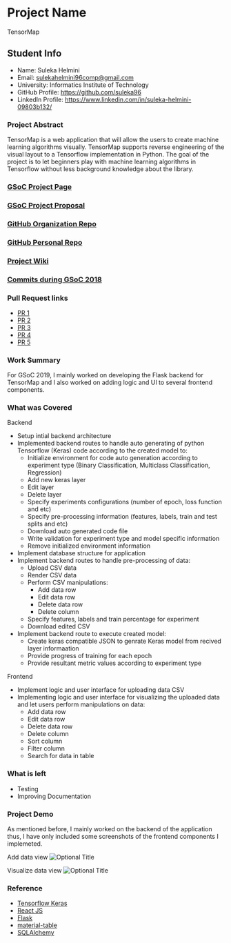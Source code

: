 # Project Name

TensorMap

## Student Info

- Name: Suleka Helmini
- Email: sulekahelmini96comp@gmail.com
- University: Informatics Institute of Technology
- GitHub Profile: https://github.com/suleka96
- LinkedIn Profile: https://www.linkedin.com/in/suleka-helmini-09803b132/

### Project Abstract

TensorMap is a web application that will allow the users to create machine learning algorithms visually. TensorMap supports reverse engineering of the visual layout to a Tensorflow implementation in Python. The goal of the project is to let beginners play with machine learning algorithms in Tensorflow without less background knowledge about the library. 

### [GSoC Project Page](https://summerofcode.withgoogle.com/projects/?fbclid=IwAR25OLx_wNZgAi9Sleg4VJl502SEfXnWbFg7WEnOpm9Ddy6y7--rYVFPiCc#4742286959706112)

### [GSoC Project Proposal](https://docs.google.com/document/d/1KCu9tV7zQ-qWWUerVCmbilxquJGnyTQrCV8mu9tZ9Hg/edit?usp=sharing)

### [GitHub Organization Repo](https://github.com/scorelab)

### [GitHub Personal Repo](https://github.com/scorelab/TensorMap)

### [Project Wiki](https://github.com/scorelab/TensorMap/wiki)

### [Commits during GSoC 2018](https://github.com/scorelab/TensorMap/commits?author=suleka96)

### Pull Request links

* [PR 1](https://github.com/scorelab/TensorMap/pull/8)
* [PR 2](https://github.com/scorelab/TensorMap/pull/24)
* [PR 3](https://github.com/scorelab/TensorMap/pull/28)
* [PR 4](https://github.com/scorelab/TensorMap/pull/34)
* [PR 5](https://github.com/scorelab/TensorMap/pull/35)


### Work Summary

For GSoC 2019, I mainly worked on developing the Flask backend for TensorMap and I also worked on adding logic and UI to several frontend components.

### What was Covered

Backend 
 * Setup intial backend architecture
 * Implemented backend routes to handle auto generating of python Tensorflow (Keras) code according to the created model to:
   * Initialize environment for code auto generation according to experiment type (Binary Classification, Multiclass Classification, Regression)
   * Add new keras layer
   * Edit layer
   * Delete layer
   * Specify experiments configurations (number of epoch, loss function and etc)
   * Specify pre-processing information (features, labels, train and test splits and etc)
   * Download auto generated code file
   * Write validation for experiment type and model specific information
   * Remove initialized environment information
 * Implement database structure for application
 * Implement backend routes to handle pre-processing of data:
   * Upload CSV data
   * Render CSV data
   * Perform CSV manipulations:
     * Add data row
     * Edit data row
     * Delete data row
     * Delete column
   * Specify features, labels and train percentage for experiment
   * Download edited CSV
 * Implement backend route to execute created model:
   * Create keras compatible JSON to genrate Keras model from recived layer informaation
   * Provide progress of training for each epoch
   * Provide resultant metric values according to experiment type 
 
 Frontend
  * Implement logic and user interface for uploading data CSV
  * Implementing logic and user interface for visualizing the uploaded data and let users perform manipulations on data:
     * Add data row
     * Edit data row
     * Delete data row
     * Delete column
     * Sort column
     * Filter column
     * Search for data in table 
 

### What is left

* Testing
* Improving Documentation

### Project Demo

As mentioned before, I mainly worked on the backend of the application thus, I have only included some screenshots of the frontend components I implemeted. 

Add data view
![](/relative/path/to/img.jpg?raw=true "Optional Title")

Visualize data view
![](/relative/path/to/img.jpg?raw=true "Optional Title")

### Reference

* [Tensorflow Keras](https://www.tensorflow.org/guide/keras)
* [React JS](https://reactjs.org)
* [Flask](https://flask.palletsprojects.com/en/1.1.x/)
* [material-table](https://material-table.com/#/)
* [SQLAlchemy](https://www.sqlalchemy.org)
